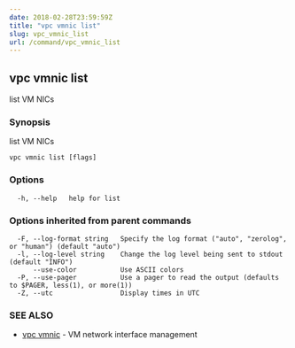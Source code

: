 ```yaml
---
date: 2018-02-28T23:59:59Z
title: "vpc vmnic list"
slug: vpc_vmnic_list
url: /command/vpc_vmnic_list
---
```

## vpc vmnic list

list VM NICs

### Synopsis


list VM NICs

```
vpc vmnic list [flags]
```

### Options

```
  -h, --help   help for list
```

### Options inherited from parent commands

```
  -F, --log-format string   Specify the log format ("auto", "zerolog", or "human") (default "auto")
  -l, --log-level string    Change the log level being sent to stdout (default "INFO")
      --use-color           Use ASCII colors
  -P, --use-pager           Use a pager to read the output (defaults to $PAGER, less(1), or more(1))
  -Z, --utc                 Display times in UTC
```

### SEE ALSO
* [vpc vmnic](/command/vpc_vmnic)	 - VM network interface management

